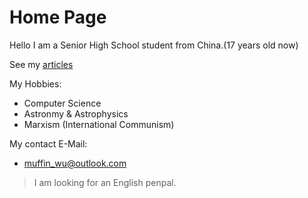# Home Page 

Hello I am a Senior High School student from China.(17 years old now)

See my [articles](article/index)

My Hobbies:
- Computer Science
- Astronmy & Astrophysics
- Marxism (International Communism)

My contact E-Mail:
- muffin_wu@outlook.com

> I am looking for an English penpal.